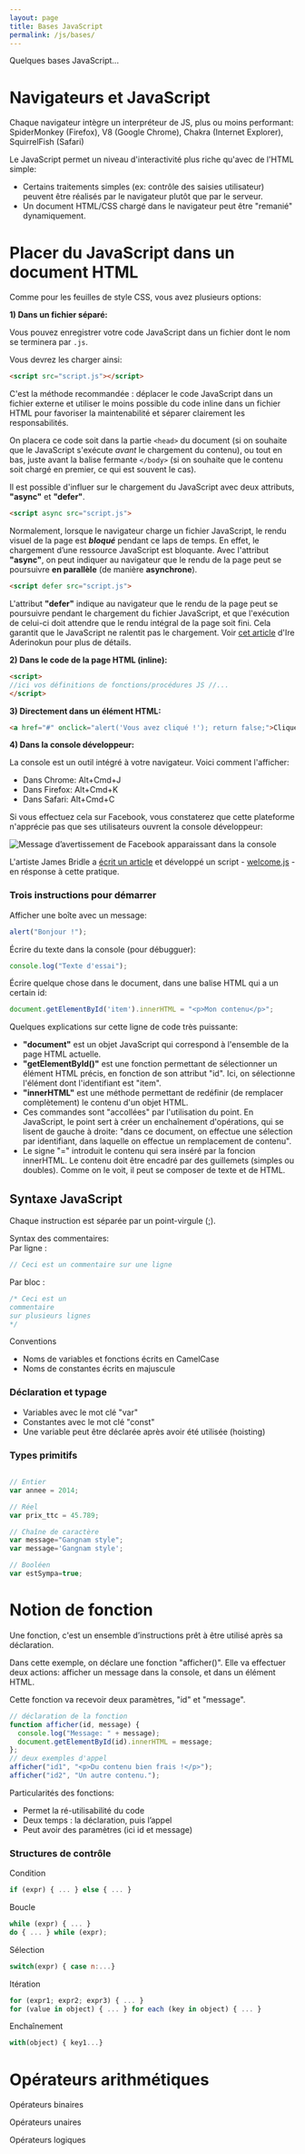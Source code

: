 ```yaml
---
layout: page
title: Bases JavaScript
permalink: /js/bases/
---
```


Quelques bases JavaScript...

Navigateurs et JavaScript
==

Chaque navigateur intègre un interpréteur de JS, plus ou moins performant: 
SpiderMonkey (Firefox), V8 (Google Chrome), Chakra (Internet Explorer), SquirrelFish (Safari)

Le JavaScript permet un niveau d'interactivité plus riche qu'avec de l'HTML simple:
* Certains traitements simples (ex: contrôle des saisies utilisateur) peuvent être réalisés par le navigateur plutôt que par le serveur.
* Un document HTML/CSS chargé dans le navigateur peut être "remanié" dynamiquement.

Placer du JavaScript dans un document HTML
==

Comme pour les feuilles de style CSS, vous avez plusieurs options:

**1) Dans un fichier séparé:** 

Vous pouvez enregistrer votre code JavaScript dans un fichier dont le nom se terminera par `.js`. 

Vous devrez les charger ainsi:

```html
<script src="script.js"></script>
```

C'est la méthode recommandée : déplacer le code JavaScript dans un fichier externe et utiliser le moins possible du code inline dans un fichier HTML pour favoriser la maintenabilité et séparer clairement les responsabilités.

On placera ce code soit dans la partie ```<head>``` du document (si on souhaite que le JavaScript s'exécute *avant* le chargement du contenu), ou tout en bas, juste avant la balise fermante ```</body>``` (si on souhaite que le contenu soit chargé en premier, ce qui est souvent le cas).

Il est possible d'influer sur le chargement du JavaScript avec deux attributs, **"async"** et **"defer"**.

```html
<script async src="script.js">
```

Normalement, lorsque le navigateur charge un fichier JavaScript, le rendu visuel de la page est ***bloqué*** pendant ce laps de temps. En effet, le chargement d’une ressource JavaScript est bloquante. Avec l'attribut **"async"**, on peut indiquer au navigateur que le rendu de la page peut se poursuivre **en parallèle** (de manière **asynchrone**).

```html
<script defer src="script.js">
```

L'attribut **"defer"** indique au navigateur que le rendu de la page peut se poursuivre pendant le chargement du fichier JavaScript, et que l'exécution de celui-ci doit attendre que le rendu intégral de la page soit fini. Cela garantit que le JavaScript ne ralentit pas le chargement. Voir [cet article](https://bitsofco.de/async-vs-defer/) d'Ire Aderinokun pour plus de détails.

**2) Dans le code de la page HTML (inline):**

```html
<script>
//ici vos définitions de fonctions/procédures JS //...
</script>
```


**3) Directement dans un élément HTML:**

```html
<a href="#" onclick="alert('Vous avez cliqué !'); return false;">Cliquez-moi !</a>
```

**4) Dans la console développeur:**

La console est un outil intégré à votre navigateur. Voici comment l'afficher:

* Dans Chrome: Alt+Cmd+J
* Dans Firefox: Alt+Cmd+K
* Dans Safari: Alt+Cmd+C

Si vous effectuez cela sur Facebook, vous constaterez que cette plateforme n'apprécie pas que ses utilisateurs ouvrent la console développeur:

![Message d’avertissement de Facebook apparaissant dans la console](/cours-javascript/img/fb-console.jpg)

L'artiste James Bridle a [écrit un article](http://booktwo.org/notebook/welcome-js/) et développé un script  - [welcome.js](https://github.com/stml/welcomejs/) - en résponse à cette pratique.

### Trois instructions pour démarrer

Afficher une boîte avec un message:

```javascript
alert("Bonjour !");
```

Écrire du texte dans la console (pour débugguer):

```javascript
console.log("Texte d'essai");
```

Écrire quelque chose dans le document, dans une balise HTML qui a un certain id:

```javascript
document.getElementById('item').innerHTML = "<p>Mon contenu</p>";
```

Quelques explications sur cette ligne de code très puissante:

- **"document"** est un objet JavaScript qui correspond à l'ensemble de la page HTML actuelle.
- **"getElementById()"** est une fonction permettant de sélectionner un élément HTML précis, en fonction de son attribut "id". Ici, on sélectionne l'élément dont l'identifiant est "item".
- **"innerHTML"** est une méthode permettant de redéfinir (de remplacer complètement) le contenu d'un objet HTML.
- Ces commandes sont "accollées" par l'utilisation du point. En JavaScript, le point sert à créer un enchaînement d'opérations, qui se lisent de gauche à droite: "dans ce document, on effectue une sélection par identifiant, dans laquelle on effectue un remplacement de contenu".
- Le signe "=" introduit le contenu qui sera inséré par la foncion innerHTML. Le contenu doit être encadré par des guillemets (simples ou doubles). Comme on le voit, il peut se composer de texte et de HTML.

## Syntaxe JavaScript

Chaque instruction est séparée par un point-virgule (;).

Syntax des commentaires:  
Par ligne : 

```javascript
// Ceci est un commentaire sur une ligne
```

Par bloc : 

```javascript
/* Ceci est un
commentaire 
sur plusieurs lignes
*/
```

Conventions

* Noms de variables et fonctions écrits en CamelCase
* Noms de constantes écrits en majuscule

### Déclaration et typage

* Variables avec le mot clé "var" 
* Constantes avec le mot clé "const"
* Une variable peut être déclarée après avoir été utilisée (hoisting)

### Types primitifs

```javascript

// Entier
var annee = 2014;

// Réel
var prix_ttc = 45.789;

// Chaîne de caractère
var message="Gangnam style";
var message='Gangnam style';

// Booléen
var estSympa=true;
```

Notion de fonction
===

Une fonction, c'est un ensemble d’instructions prêt à être utilisé après sa déclaration.

Dans cette exemple, on déclare une fonction "afficher()". Elle va effectuer deux actions: afficher un message dans la console, et dans un élément HTML.

Cette fonction va recevoir deux paramètres, "id" et "message".

```javascript
// déclaration de la fonction
function afficher(id, message) {
  console.log("Message: " + message);
  document.getElementById(id).innerHTML = message;
};
// deux exemples d'appel
afficher("id1", "<p>Du contenu bien frais !</p>");
afficher("id2", "Un autre contenu.");
```

Particularités des fonctions:

* Permet la ré-utilisabilité du code
* Deux temps : la déclaration, puis l’appel
* Peut avoir des paramètres (ici id et message)

### Structures de contrôle

Condition

```javascript
if (expr) { ... } else { ... }
```

Boucle

```javascript
while (expr) { ... }
do { ... } while (expr);
```

Sélection

```javascript
switch(expr) { case n:...}
```

Itération

```javascript
for (expr1; expr2; expr3) { ... }
for (value in object) { ... } for each (key in object) { ... }
```

Enchaînement

```javascript
with(object) { key1...}
```

Opérateurs arithmétiques
===

Opérateurs binaires

Opérateurs unaires

Opérateurs logiques

